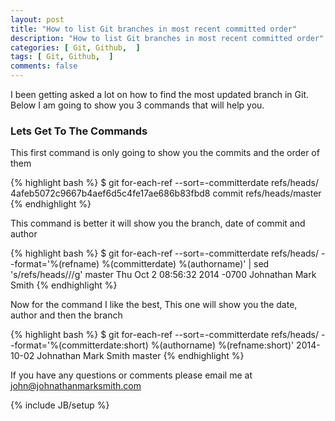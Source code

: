 ```yaml
---
layout: post
title: "How to list Git branches in most recent committed order"
description: "How to list Git branches in most recent committed order"
categories: [ Git, Github,  ]
tags: [ Git, Github,  ]
comments: false 
---
```


I been getting asked a lot on how to find the most updated branch in Git.   Below I am going to show you 3 commands that will help you.

### Lets Get To The Commands

This first command is only going to show you the commits and the order of them

{% highlight bash %}
$ git for-each-ref --sort=-committerdate refs/heads/
4afeb5072c9667b4aef6d5c4fe17ae686b83fbd8 commit refs/heads/master
{% endhighlight %}

This command is better it will show you the branch, date of commit and author

{% highlight bash %}
$ git for-each-ref --sort=-committerdate refs/heads/ --format='%(refname) %(committerdate) %(authorname)' | sed 's/refs\/heads\///g'
master Thu Oct 2 08:56:32 2014 -0700 Johnathan Mark Smith
{% endhighlight %}


Now for the command I like the best, This one will show you the date, author and then the branch

{% highlight bash %}
$ git for-each-ref --sort=-committerdate refs/heads/ --format='%(committerdate:short) %(authorname) %(refname:short)'
2014-10-02 Johnathan Mark Smith master
{% endhighlight %}


If you have any questions or comments please email me at <a href="mailto:john@johnathanmarksmith.com">john@johnathanmarksmith.com</a>

{% include JB/setup %}
